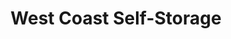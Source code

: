 ---
title: "West Coast Self-Storage"
url: /vancouver/west-coast-self-storage-southeast-164th-avenue/
shop: Mieten
---